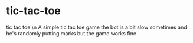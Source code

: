 # tic-tac-toe
tic tac toe \n
A simple tic tac toe game 
the bot is a bit slow sometimes and he's randomly putting marks but the game works fine
